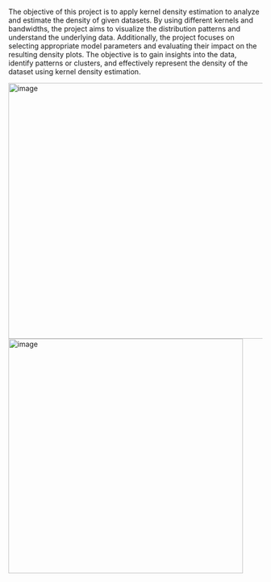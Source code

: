 The objective of this project is to apply kernel density estimation to analyze and estimate the density of given datasets. By using different kernels and bandwidths, the project aims to visualize the distribution patterns and understand the underlying data. Additionally, the project focuses on selecting appropriate model parameters and evaluating their impact on the resulting density plots. The objective is to gain insights into the data, identify patterns or clusters, and effectively represent the density of the dataset using kernel density estimation.

<img width="507" alt="image" src="https://github.com/fafifah/MyProjects/assets/136669312/289eb4f8-f215-46e1-9bcc-455a04b6c15c">
<img width="465" alt="image" src="https://github.com/fafifah/MyProjects/assets/136669312/a267cc2f-9318-4a41-8576-1a80c51a25cf">


